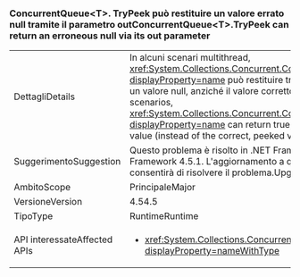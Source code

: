 ### <a name="concurrentqueuelttgttrypeek-can-return-an-erroneous-null-via-its-out-parameter"></a><span data-ttu-id="bec35-101">ConcurrentQueue&lt;T&gt;. TryPeek può restituire un valore errato null tramite il parametro out</span><span class="sxs-lookup"><span data-stu-id="bec35-101">ConcurrentQueue&lt;T&gt;.TryPeek can return an erroneous null via its out parameter</span></span>

|   |   |
|---|---|
|<span data-ttu-id="bec35-102">Dettagli</span><span class="sxs-lookup"><span data-stu-id="bec35-102">Details</span></span>|<span data-ttu-id="bec35-103">In alcuni scenari multithread, <xref:System.Collections.Concurrent.ConcurrentQueue%601.TryPeek(%600@)?displayProperty=name> può restituire true, ma popolare il parametro di output con un valore null, anziché il valore corretto, restituito.</span><span class="sxs-lookup"><span data-stu-id="bec35-103">In some multi-threaded scenarios, <xref:System.Collections.Concurrent.ConcurrentQueue%601.TryPeek(%600@)?displayProperty=name> can return true, but populate the out parameter with a null value (instead of the correct, peeked value).</span></span>|
|<span data-ttu-id="bec35-104">Suggerimento</span><span class="sxs-lookup"><span data-stu-id="bec35-104">Suggestion</span></span>|<span data-ttu-id="bec35-105">Questo problema è risolto in .NET Framework 4.5.1.</span><span class="sxs-lookup"><span data-stu-id="bec35-105">This issue is fixed in the .NET Framework 4.5.1.</span></span> <span data-ttu-id="bec35-106">L'aggiornamento a questa versione di .NET Framework consentirà di risolvere il problema.</span><span class="sxs-lookup"><span data-stu-id="bec35-106">Upgrading to that Framework will solve the issue.</span></span>|
|<span data-ttu-id="bec35-107">Ambito</span><span class="sxs-lookup"><span data-stu-id="bec35-107">Scope</span></span>|<span data-ttu-id="bec35-108">Principale</span><span class="sxs-lookup"><span data-stu-id="bec35-108">Major</span></span>|
|<span data-ttu-id="bec35-109">Versione</span><span class="sxs-lookup"><span data-stu-id="bec35-109">Version</span></span>|<span data-ttu-id="bec35-110">4.5</span><span class="sxs-lookup"><span data-stu-id="bec35-110">4.5</span></span>|
|<span data-ttu-id="bec35-111">Tipo</span><span class="sxs-lookup"><span data-stu-id="bec35-111">Type</span></span>|<span data-ttu-id="bec35-112">Runtime</span><span class="sxs-lookup"><span data-stu-id="bec35-112">Runtime</span></span>|
|<span data-ttu-id="bec35-113">API interessate</span><span class="sxs-lookup"><span data-stu-id="bec35-113">Affected APIs</span></span>|<ul><li><xref:System.Collections.Concurrent.ConcurrentQueue%601.TryPeek(%600@)?displayProperty=nameWithType></li></ul>|

